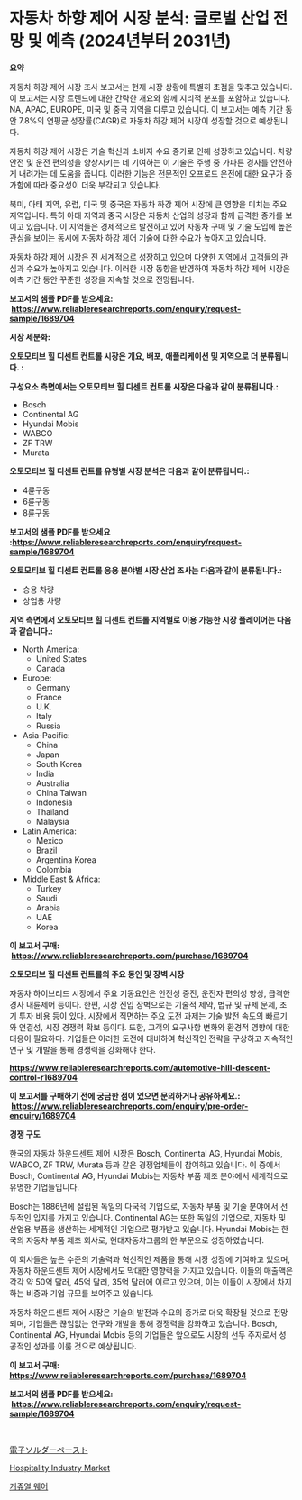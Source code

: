<p><h1>자동차 하향 제어 시장 분석: 글로벌 산업 전망 및 예측 (2024년부터 2031년)</h1></p><p><strong>요약</strong></p>
<p><p>자동차 하강 제어 시장 조사 보고서는 현재 시장 상황에 특별히 초점을 맞추고 있습니다. 이 보고서는 시장 트렌드에 대한 간략한 개요와 함께 지리적 분포를 포함하고 있습니다. NA, APAC, EUROPE, 미국 및 중국 지역을 다루고 있습니다. 이 보고서는 예측 기간 동안 7.8%의 연평균 성장률(CAGR)로 자동차 하강 제어 시장이 성장할 것으로 예상됩니다.</p><p>자동차 하강 제어 시장은 기술 혁신과 소비자 수요 증가로 인해 성장하고 있습니다. 차량 안전 및 운전 편의성을 향상시키는 데 기여하는 이 기술은 주행 중 가파른 경사를 안전하게 내려가는 데 도움을 줍니다. 이러한 기능은 전문적인 오프로드 운전에 대한 요구가 증가함에 따라 중요성이 더욱 부각되고 있습니다.</p><p>북미, 아태 지역, 유럽, 미국 및 중국은 자동차 하강 제어 시장에 큰 영향을 미치는 주요 지역입니다. 특히 아태 지역과 중국 시장은 자동차 산업의 성장과 함께 급격한 증가를 보이고 있습니다. 이 지역들은 경제적으로 발전하고 있어 자동차 구매 및 기술 도입에 높은 관심을 보이는 동시에 자동차 하강 제어 기술에 대한 수요가 높아지고 있습니다.</p><p>자동차 하강 제어 시장은 전 세계적으로 성장하고 있으며 다양한 지역에서 고객들의 관심과 수요가 높아지고 있습니다. 이러한 시장 동향을 반영하여 자동차 하강 제어 시장은 예측 기간 동안 꾸준한 성장을 지속할 것으로 전망됩니다.</p></p>
<p><strong>보고서의 샘플 PDF를 받으세요: &nbsp;<a href="https://www.reliableresearchreports.com/enquiry/request-sample/1689704">https://www.reliableresearchreports.com/enquiry/request-sample/1689704</a></strong></p>
<p><strong>시장 세분화:</strong></p>
<p><strong> 오토모티브 힐 디센트 컨트롤 시장은 개요, 배포, 애플리케이션 및 지역으로 더 분류됩니다. :</strong></p>
<p><strong>구성요소 측면에서는 오토모티브 힐 디센트 컨트롤 시장은 다음과 같이 분류됩니다.:</strong></p>
<p><ul><li>Bosch</li><li>Continental AG</li><li>Hyundai Mobis</li><li>WABCO</li><li>ZF TRW</li><li>Murata</li></ul></p>
<p><strong> 오토모티브 힐 디센트 컨트롤 유형별 시장 분석은 다음과 같이 분류됩니다.:</strong></p>
<p><ul><li>4륜구동</li><li>6륜구동</li><li>8륜구동</li></ul></p>
<p><strong>보고서의 샘플 PDF를 받으세요 :<a href="https://www.reliableresearchreports.com/enquiry/request-sample/1689704">https://www.reliableresearchreports.com/enquiry/request-sample/1689704</a></strong></p>
<p><strong> 오토모티브 힐 디센트 컨트롤 응용 분야별 시장 산업 조사는 다음과 같이 분류됩니다.:</strong></p>
<p><ul><li>승용 차량</li><li>상업용 차량</li></ul></p>
<p><strong>지역 측면에서 오토모티브 힐 디센트 컨트롤 지역별로 이용 가능한 시장 플레이어는 다음과 같습니다.:</strong></p>
<p><ul>
    <li>
        North America:
        <ul>
            <li>United States</li>
            <li>Canada</li>
        </ul>
    </li>
    <li>
        Europe:
        <ul>
            <li>Germany</li>
            <li>France</li>
            <li>U.K.</li>
            <li>Italy</li>
            <li>Russia</li>
        </ul>
    </li>
    <li>
        Asia-Pacific:
        <ul>
            <li>China</li>
            <li>Japan</li>
            <li>South Korea</li>
            <li>India</li>
            <li>Australia</li>
            <li>China Taiwan</li>
            <li>Indonesia</li>
            <li>Thailand</li>
            <li>Malaysia</li>
        </ul>
    </li>
    <li>
        Latin America:
        <ul>
            <li>Mexico</li>
            <li>Brazil</li>
            <li>Argentina Korea</li>
            <li>Colombia</li>
        </ul>
    </li>
    <li>
        Middle East & Africa:
        <ul>
            <li>Turkey</li>
            <li>Saudi</li>
            <li>Arabia</li>
            <li>UAE</li>
            <li>Korea</li>
        </ul>
    </li>
    </ul></p>
<p><strong>이 보고서 구매: &nbsp;<a href="https://www.reliableresearchreports.com/purchase/1689704">https://www.reliableresearchreports.com/purchase/1689704</a></strong></p>
<p><strong>오토모티브 힐 디센트 컨트롤의 주요 동인 및 장벽 시장</strong></p>
<p><p>자동차 하이브리드 시장에서 주요 기동요인은 안전성 증진, 운전자 편의성 향상, 급격한 경사 내륜제어 등이다. 한편, 시장 진입 장벽으로는 기술적 제약, 법규 및 규제 문제, 초기 투자 비용 등이 있다. 시장에서 직면하는 주요 도전 과제는 기술 발전 속도의 빠르기와 연결성, 시장 경쟁력 확보 등이다. 또한, 고객의 요구사항 변화와 환경적 영향에 대한 대응이 필요하다. 기업들은 이러한 도전에 대비하여 혁신적인 전략을 구상하고 지속적인 연구 및 개발을 통해 경쟁력을 강화해야 한다.</p></p>
<p><strong><a href="https://www.reliableresearchreports.com/automotive-hill-descent-control-r1689704">https://www.reliableresearchreports.com/automotive-hill-descent-control-r1689704</a></strong></p>
<p><strong>이 보고서를 구매하기 전에 궁금한 점이 있으면 문의하거나 공유하세요.: &nbsp;<a href="https://www.reliableresearchreports.com/enquiry/pre-order-enquiry/1689704">https://www.reliableresearchreports.com/enquiry/pre-order-enquiry/1689704</a></strong></p>
<p><strong>경쟁 구도</strong></p>
<p><p>한국의 자동차 하운드센트 제어 시장은 Bosch, Continental AG, Hyundai Mobis, WABCO, ZF TRW, Murata 등과 같은 경쟁업체들이 참여하고 있습니다. 이 중에서 Bosch, Continental AG, Hyundai Mobis는 자동차 부품 제조 분야에서 세계적으로 유명한 기업들입니다.</p><p>Bosch는 1886년에 설립된 독일의 다국적 기업으로, 자동차 부품 및 기술 분야에서 선두적인 입지를 가지고 있습니다. Continental AG는 또한 독일의 기업으로, 자동차 및 산업용 부품을 생산하는 세계적인 기업으로 평가받고 있습니다. Hyundai Mobis는 한국의 자동차 부품 제조 회사로, 현대자동차그룹의 한 부문으로 성장하였습니다.</p><p>이 회사들은 높은 수준의 기술력과 혁신적인 제품을 통해 시장 성장에 기여하고 있으며, 자동차 하운드센트 제어 시장에서도 막대한 영향력을 가지고 있습니다. 이들의 매출액은 각각 약 50억 달러, 45억 달러, 35억 달러에 이르고 있으며, 이는 이들이 시장에서 차지하는 비중과 기업 규모를 보여주고 있습니다.</p><p>자동차 하운드센트 제어 시장은 기술의 발전과 수요의 증가로 더욱 확장될 것으로 전망되며, 기업들은 끊임없는 연구와 개발을 통해 경쟁력을 강화하고 있습니다. Bosch, Continental AG, Hyundai Mobis 등의 기업들은 앞으로도 시장의 선두 주자로서 성공적인 성과를 이룰 것으로 예상됩니다.</p></p>
<p><strong>이 보고서 구매: &nbsp; <a href="https://www.reliableresearchreports.com/purchase/1689704">https://www.reliableresearchreports.com/purchase/1689704</a></strong></p>
<p><strong>보고서의 샘플 PDF를 받으세요: &nbsp;<a href="https://www.reliableresearchreports.com/enquiry/request-sample/1689704">https://www.reliableresearchreports.com/enquiry/request-sample/1689704</a></strong><strong></strong></p>
<p>&nbsp;</p>
<p><p><a href="https://github.com/oafhukehf4709715/Market-Research-Report-List-1/blob/main/164276124444.md">電子ソルダーペースト</a></p><p><a href="https://github.com/WillieWoodard/Market-Research-Report-List-4/blob/main/hospitality-industry-market.md">Hospitality Industry Market</a></p><p><a href="https://github.com/plelbej847484502/Market-Research-Report-List-1/blob/main/619353422442.md">캐쥬얼 웨어</a></p></p>